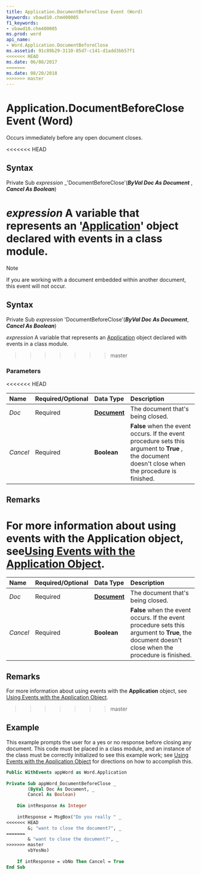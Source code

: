 ```yaml
---
title: Application.DocumentBeforeClose Event (Word)
keywords: vbawd10.chm400005
f1_keywords:
- vbawd10.chm400005
ms.prod: word
api_name:
- Word.Application.DocumentBeforeClose
ms.assetid: 91c89b29-3110-85d7-c141-d1add3bb57f1
<<<<<<< HEAD
ms.date: 06/08/2017
=======
ms.date: 08/20/2018
>>>>>>> master
---
```



# Application.DocumentBeforeClose Event (Word)

Occurs immediately before any open document closes.

<<<<<<< HEAD

## Syntax

Private Sub  _expression_ _'DocumentBeforeClose'(**_ByVal Doc As Document_** , **_Cancel As Boolean_**)

 _expression_ A variable that represents an '[Application](Word.Application.md)' object declared with events in a class module.
=======
> [!NOTE] 
> If you are working with a document embedded within another document, this event will not occur.

## Syntax

Private Sub  _expression_ 'DocumentBeforeClose'(**_ByVal Doc As Document_**, **_Cancel As Boolean_**)

_expression_ A variable that represents an [Application](Word.Application.md) object declared with events in a class module.
>>>>>>> master


### Parameters


<<<<<<< HEAD

|**Name**|**Required/Optional**|**Data Type**|**Description**|
|:-----|:-----|:-----|:-----|
| _Doc_|Required| **[Document](Word.Document.md)**|The document that's being closed.|
| _Cancel_|Required| **Boolean**| **False** when the event occurs. If the event procedure sets this argument to **True** , the document doesn't close when the procedure is finished.|

## Remarks

 For more information about using events with the **Application** object, see[Using Events with the Application Object](../word/Concepts/Objects-Properties-Methods/using-events-with-the-application-object-word.md).
=======
|**Name**|**Required/Optional**|**Data Type**|**Description**|
|:-----|:-----|:-----|:-----|
| _Doc_|Required| **[Document](Word.Document.md)**|The document that's being closed.|
| _Cancel_|Required| **Boolean**| **False** when the event occurs. If the event procedure sets this argument to **True**, the document doesn't close when the procedure is finished.|

## Remarks

For more information about using events with the **Application** object, see [Using Events with the Application Object](../word/Concepts/Objects-Properties-Methods/using-events-with-the-application-object-word.md).
>>>>>>> master


## Example

This example prompts the user for a yes or no response before closing any document. This code must be placed in a class module, and an instance of the class must be correctly initialized to see this example work; see [Using Events with the Application Object](../word/Concepts/Objects-Properties-Methods/using-events-with-the-application-object-word.md) for directions on how to accomplish this.


```vb
Public WithEvents appWord as Word.Application 
 
Private Sub appWord_DocumentBeforeClose _ 
        (ByVal Doc As Document, _ 
        Cancel As Boolean) 
 
    Dim intResponse As Integer 
 
    intResponse = MsgBox("Do you really " _ 
<<<<<<< HEAD
        &; "want to close the document?", _ 
=======
        & "want to close the document?", _ 
>>>>>>> master
        vbYesNo) 
 
    If intResponse = vbNo Then Cancel = True 
End Sub
```


